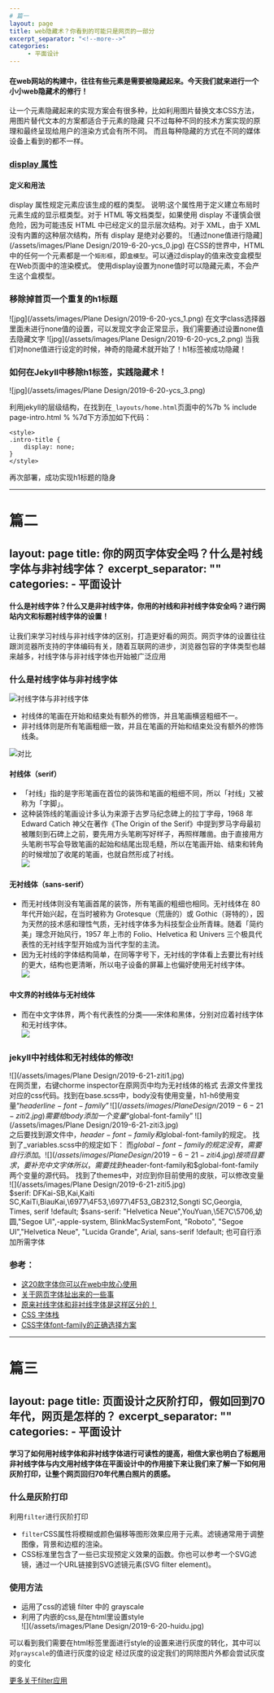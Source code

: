 ```yaml
---
# 篇一
layout: page
title: web隐藏术？你看到的可能只是网页的一部分
excerpt_separator: "<!--more-->"
categories:
     - 平面设计
---
```


#### 在web网站的构建中，往往有些元素是需要被隐藏起来。今天我们就来进行一个小小web隐藏术的修行！
<!--more-->
让一个元素隐藏起来的实现方案会有很多种，比如利用图片替换文本CSS方法，用图片替代文本的方案都适合于元素的隐藏
只不过每种不同的技术方案实现的原理和最终呈现给用户的渲染方式会有所不同。
而且每种隐藏的方式在不同的媒体设备上看到的都不一样。


### [display 属性](http://www.w3school.com.cn/cssref/pr_class_display.asp)

#### 定义和用法
display 属性规定元素应该生成的框的类型。
说明:这个属性用于定义建立布局时元素生成的显示框类型。对于 HTML 等文档类型，如果使用 display 不谨慎会很危险，因为可能违反 HTML 中已经定义的显示层次结构。对于 XML，由于 XML 没有内置的这种层次结构，所有 display 是绝对必要的。
![通过none值进行隐藏](/assets/images/Plane Design/2019-6-20-ycs_0.jpg)
在CSS的世界中，HTML中的任何一个元素都是一个`矩形框`，即`盒模型`。可以通过display的值来改变盒模型在Web页面中的渲染模式。
使用display设置为none值时可以隐藏元素，不会产生这个盒模型。

### 移除掉首页一个重复的h1标题
![jpg](/assets/images/Plane Design/2019-6-20-ycs_1.png)
在文字class选择器里面未进行none值的设置，可以发现文字会正常显示，我们需要通过设置none值去隐藏文字
![jpg](/assets/images/Plane Design/2019-6-20-ycs_2.png)
当我们对none值进行设定的时候，神奇的隐藏术就开始了！h1标签被成功隐藏！

### 如何在Jekyll中移除h1标签，实践隐藏术！  

![jpg](/assets/images/Plane Design/2019-6-20-ycs_3.png)  

利用jekyll的层级结构，在找到在`_layouts/home.html`页面中的%7b % include page-intro.html % %7d下方添加如下代码：  

```
<style>
.intro-title {
    display: none;
}
</style>
```
再次部署，成功实现h1标题的隐身

---
# 篇二
layout: page
title: 你的网页字体安全吗？什么是衬线字体与非衬线字体？
excerpt_separator: "<!--more-->"
categories:
     - 平面设计
---

#### 什么是衬线字体？什么又是非衬线字体，你用的衬线和非衬线字体安全吗？进行网站内文和标题衬线字体的设置！
<!--more-->
让我们来学习衬线与非衬线字体的区别，打造更好看的网页。网页字体的设置往往跟浏览器所支持的字体编码有关，随着互联网的进步，浏览器包容的字体类型也越来越多，衬线字体与非衬线字体也开始被广泛应用


### 什么是衬线字体与非衬线字体
![衬线字体与非衬线字体](http://www.mrszhao.com/zb_users/upload/2017/02/201702161487217295544464.png)
* 衬线体的笔画在开始和结束处有额外的修饰，并且笔画横竖粗细不一。
* 非衬线体则是所有笔画粗细一致，并且在笔画的开始和结束处没有额外的修饰线条。  

![对比](http://www.mrszhao.com/zb_users/upload/2017/02/201702161487225911468675.jpg)  

#### 衬线体（serif）
* 「衬线」指的是字形笔画在首位的装饰和笔画的粗细不同，所以「衬线」又被称为「字脚」。
*  这种装饰线的笔画设计多认为来源于古罗马纪念碑上的拉丁字母，1968 年 Edward Catich 神父在著作《The Origin of the Serif》中提到罗马字母最初被雕刻到石碑上之前，要先用方头笔刷写好样子，再照样雕凿。由于直接用方头笔刷书写会导致笔画的起始和结尾出现毛糙，所以在笔画开始、结束和转角的时候增加了收尾的笔画，也就自然形成了衬线。  
![](http://www.mrszhao.com/zb_users/upload/2017/02/201702161487226137888317.jpg)

#### 无衬线体（sans-serif）
* 而无衬线体则没有笔画首尾的装饰，所有笔画的粗细也相同。无衬线体在 80 年代开始兴起，在当时被称为 Grotesque（荒唐的）或 Gothic（哥特的），因为天然的技术感和理性气质，无衬线字体多为科技型企业所青睐。随着「简约美」理念开始风行，1957 年上市的 Folio、Helvetica 和 Univers 三个极具代表性的无衬线字型开始成为当代字型的主流。
* 因为无衬线的字体结构简单，在同等字号下，无衬线的字体看上去要比有衬线的更大，结构也更清晰，所以电子设备的屏幕上也偏好使用无衬线字体。  
![](http://www.mrszhao.com/zb_users/upload/2017/02/201702161487226256399169.png)

#### 中文界的衬线体与无衬线体
* 而在中文字体界，两个有代表性的分类——宋体和黑体，分别对应着衬线字体和无衬线字体。  
![](http://www.mrszhao.com/zb_users/upload/2017/02/201702161487226333858665.jpg)  

### jekyll中衬线体和无衬线体的修改!
![](/assets/images/Plane Design/2019-6-21-ziti1.jpg)  
在网页里，右键chorme inspector在原网页中均为无衬线体的格式
去源文件里找对应的css代码。找到在base.scss中，body没有使用变量，h1-h6使用变量“$headerline-font-family”
![](/assets/images/Plane Design/2019-6-21-ziti2.jpg)  
需要给body添加一个变量“$global-font-family”
![](/assets/images/Plane Design/2019-6-21-ziti3.jpg)  
之后要找到源文件中，$header-font-family和$global-font-family的规定。
找到了_variables.scss中的规定如下：
而$global-font-family的规定没有，需要自行添加。
![](/assets/images/Plane Design/2019-6-21-ziti4.jpg)  
按项目要求，要补充中文字体
所以，需要找到$header-font-family和$global-font-family两个变量的源代码。
找到了themes中，对应到你目前使用的皮肤，可以修改变量
![](/assets/images/Plane Design/2019-6-21-ziti5.jpg)  
$serif: DFKai-SB,Kai,Kaiti SC,KaiTi,BiauKai,\\6977\4F53,\\6977\4F53_GB2312,Songti SC,Georgia, Times, serif !default;
$sans-serif: "Helvetica Neue",YouYuan,\\5E7C\5706,幼圆,"Segoe UI",-apple-system, BlinkMacSystemFont, "Roboto", "Segoe UI","Helvetica Neue", "Lucida Grande", Arial, sans-serif !default;
也可自行添加所需字体


### 参考：
- [这20款字体你可以在web中放心使用](https://www.jianshu.com/p/95f8225603b0)
- [关于网页字体扯出来的一些事](https://www.jianshu.com/p/dc066b55e406)
- [原来衬线字体和非衬线字体是这样区分的！](http://www.mrszhao.com/post/72.html)
- [CSS 字体栈](https://www.cssfontstack.com/)
- [CSS字体font-family的正确选择方案](http://caibaojian.com/font-family.html)


---
# 篇三
layout: page
title: 页面设计之灰阶打印，假如回到70年代，网页是怎样的？
excerpt_separator: "<!--more-->"
categories:
     - 平面设计
---

#### 学习了如何用衬线字体和非衬线字体进行可读性的提高，相信大家也明白了标题用非衬线字体与内文用衬线字体在平面设计中的作用接下来让我们来了解一下如何用灰阶打印，让整个网页回归70年代黑白照片的质感。
<!--more-->
### 什么是灰阶打印
利用`filter`进行灰阶打印
- `filter`CSS属性将模糊或颜色偏移等图形效果应用于元素。滤镜通常用于调整图像，背景和边框的渲染。
-  CSS标准里包含了一些已实现预定义效果的函数。你也可以参考一个SVG滤镜，通过一个URL链接到SVG滤镜元素(SVG filter element)。
### 使用方法
-  运用了css的滤镜 filter 中的 grayscale
-  利用了内嵌的css,是在html里设置style  
![](/assets/images/Plane Design/2019-6-20-huidu.jpg)  

可以看到我们需要在html标签里面进行style的设置来进行灰度的转化，其中可以对`grayscale`的值进行灰度的设定
经过灰度的设定我们的网除图片外都会尝试灰度的变化

[更多关于filter应用](https://developer.mozilla.org/zh-CN/docs/Web/CSS/filter)
